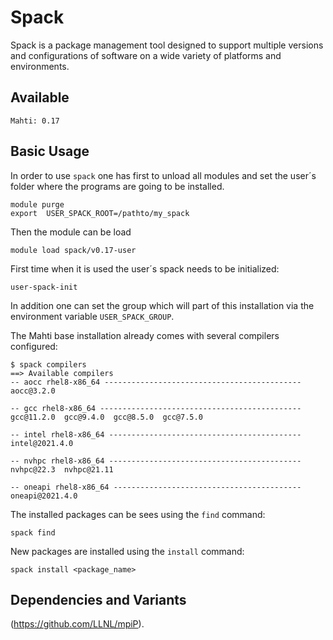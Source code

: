 # Spack

Spack is a package management tool designed to support multiple versions and configurations of software on a wide variety of platforms and environments. 

## Available
    Mahti: 0.17
##  Basic Usage 
In order to use `spack` one has first to unload all modules  and set the user´s folder where the programs are going to be installed. 
```
module purge
export  USER_SPACK_ROOT=/pathto/my_spack
```
Then the module can be load 
```
module load spack/v0.17-user
```
First time when it is used the user´s spack needs to be initialized:
```
user-spack-init 
```
In addition one can set the group which will part of this installation via the environment variable `USER_SPACK_GROUP`.

The Mahti base installation already comes with several compilers configured:
```
$ spack compilers
==> Available compilers
-- aocc rhel8-x86_64 --------------------------------------------
aocc@3.2.0

-- gcc rhel8-x86_64 ---------------------------------------------
gcc@11.2.0  gcc@9.4.0  gcc@8.5.0  gcc@7.5.0

-- intel rhel8-x86_64 -------------------------------------------
intel@2021.4.0

-- nvhpc rhel8-x86_64 -------------------------------------------
nvhpc@22.3  nvhpc@21.11

-- oneapi rhel8-x86_64 ------------------------------------------
oneapi@2021.4.0
``` 
The installed packages can be sees using the `find` command:
```
spack find
```
New packages are installed using the `install` command:
```
spack install <package_name>
``` 

## Dependencies and Variants

(https://github.com/LLNL/mpiP).
